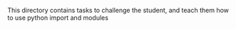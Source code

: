 This directory contains tasks to challenge the student, and teach them how to use python import and modules
